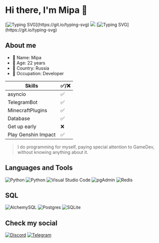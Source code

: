 # Hi there, I'm Mipa 💜
[![Typing SVG](https://readme-typing-svg.demolab.com?font=Kanit&duration=2000&pause=1000&color=646464&random=false&width=435&lines=Your+advertisement+could+be+here...;But+the+place+is+busy+with+dancing...)](https://git.io/typing-svg)
![](https://media.tenor.com/N5fU8iyU9F4AAAAi/shigure-ui-dance.gif)
[![Typing SVG](https://readme-typing-svg.demolab.com?font=Kanit&duration=2000&pause=1000&color=646464&random=false&width=435&lines=Regarding+advertising...;Do+not+Wright+me...)](https://git.io/typing-svg)

About me
---

- 💜 Name: Mipa
- 💜 Age: 22 years
- 💜 Country: Russia
- 💜 Occupation: Developer

Skills | ✅/❌
------------- | -------------
asyncio|✅
TelegramBot|✅
MinecraftPlugins|✅
Database|✅
Get up early|❌
Play Genshin Impact|✅

> I do programming for myself, paying special attention to GameDev, without knowing anything about it.

## Languages and Tools
![Python](https://img.shields.io/badge/python-090909?style=for-the-badge&logo=python&logoColor=white)
![Python](https://img.shields.io/badge/asyncio-090909?style=for-the-badge&logo=python&logoColor=white)
![Visual Studio Code](https://img.shields.io/badge/Visual%20Studio%20Code-090909.svg?style=for-the-badge&logo=visual-studio-code&logoColor=white)
![pgAdmin](https://img.shields.io/badge/pgAdmin-090909.svg?style=for-the-badge&logo=postgresql&logoColor=white)
![Redis](https://img.shields.io/badge/redis-090909.svg?style=for-the-badge&logo=redis&logoColor=white)

## SQL
![AlchemySQL](https://img.shields.io/badge/-AlchemySQL-090909?style=for-the-badge&logo=SQLAlchemy)
![Postgres](https://img.shields.io/badge/postgres-090909.svg?style=for-the-badge&logo=postgresql&logoColor=white)
![SQLite](https://img.shields.io/badge/sqlite-090909.svg?style=for-the-badge&logo=sqlite&logoColor=white)

## Check my social
[![Discord](https://img.shields.io/badge/Discord-090909.svg?style=for-the-badge&logo=discord&logoColor=white)](https://discordapp.com/users/535131587524952087/)
[![Telegram](https://img.shields.io/badge/Telegram-090909?style=for-the-badge&logo=telegram&logoColor=white)](https://t.me/mipa_senpai)
